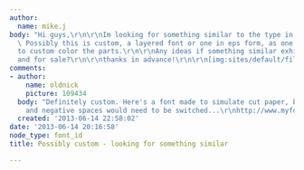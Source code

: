 ```yaml
---
author:
  name: mike.j
body: "Hi guys,\r\n\r\nIm looking for something similar to the type in the image below.
  \ Possibly this is custom, a layered font or one in eps form, as one would need
  to custom color the parts.\r\n\r\nAny ideas if something similar exhists readymade
  and for sale?\r\n\r\nthanks in advance!\r\n\r\n[img:sites/default/files/old-images/disney-project_1x_5131.jpeg]"
comments:
- author:
    name: oldnick
    picture: 109434
  body: "Definitely custom. Here's a font made to simulate cut paper, but the positive
    and negative spaces would need to be switched...\r\nhttp://www.myfonts.com/fonts/nicksfonts/paper-caper-nf/"
  created: '2013-06-14 22:58:02'
date: '2013-06-14 20:16:58'
node_type: font_id
title: Possibly custom - looking for something similar

---
```

